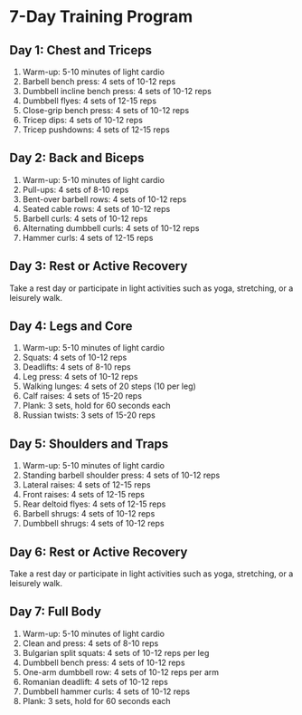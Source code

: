 # 7-Day Training Program

## Day 1: Chest and Triceps
1. Warm-up: 5-10 minutes of light cardio
2. Barbell bench press: 4 sets of 10-12 reps
3. Dumbbell incline bench press: 4 sets of 10-12 reps
4. Dumbbell flyes: 4 sets of 12-15 reps
5. Close-grip bench press: 4 sets of 10-12 reps
6. Tricep dips: 4 sets of 10-12 reps
7. Tricep pushdowns: 4 sets of 12-15 reps

## Day 2: Back and Biceps
1. Warm-up: 5-10 minutes of light cardio
2. Pull-ups: 4 sets of 8-10 reps
3. Bent-over barbell rows: 4 sets of 10-12 reps
4. Seated cable rows: 4 sets of 10-12 reps
5. Barbell curls: 4 sets of 10-12 reps
6. Alternating dumbbell curls: 4 sets of 10-12 reps
7. Hammer curls: 4 sets of 12-15 reps

## Day 3: Rest or Active Recovery
Take a rest day or participate in light activities such as yoga, stretching, or a leisurely walk.

## Day 4: Legs and Core
1. Warm-up: 5-10 minutes of light cardio
2. Squats: 4 sets of 10-12 reps
3. Deadlifts: 4 sets of 8-10 reps
4. Leg press: 4 sets of 10-12 reps
5. Walking lunges: 4 sets of 20 steps (10 per leg)
6. Calf raises: 4 sets of 15-20 reps
7. Plank: 3 sets, hold for 60 seconds each
8. Russian twists: 3 sets of 15-20 reps

## Day 5: Shoulders and Traps
1. Warm-up: 5-10 minutes of light cardio
2. Standing barbell shoulder press: 4 sets of 10-12 reps
3. Lateral raises: 4 sets of 12-15 reps
4. Front raises: 4 sets of 12-15 reps
5. Rear deltoid flyes: 4 sets of 12-15 reps
6. Barbell shrugs: 4 sets of 10-12 reps
7. Dumbbell shrugs: 4 sets of 10-12 reps

## Day 6: Rest or Active Recovery
Take a rest day or participate in light activities such as yoga, stretching, or a leisurely walk.

## Day 7: Full Body
1. Warm-up: 5-10 minutes of light cardio
2. Clean and press: 4 sets of 8-10 reps
3. Bulgarian split squats: 4 sets of 10-12 reps per leg
4. Dumbbell bench press: 4 sets of 10-12 reps
5. One-arm dumbbell row: 4 sets of 10-12 reps per arm
6. Romanian deadlift: 4 sets of 10-12 reps
7. Dumbbell hammer curls: 4 sets of 10-12 reps
8. Plank: 3 sets, hold for 60 seconds each
